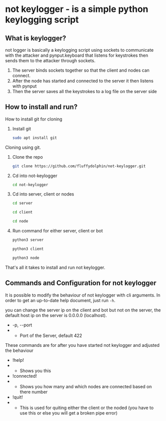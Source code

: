 # not keylogger - is a simple python keylogging script

## What is keylogger?
not logger is basically a keylogging script using sockets to communicate with the attacker and pynput.keyboard that listens for keystrokes then sends them to the attacker through sockets.

1. The server binds sockets together so that the client and nodes can connect.
2. After the node has started and connected to the server it then listens with pynput
3. Then the server saves all the keystrokes to a log file on the server side

## How to install and run?

How to install git for cloning

1. Install git
   ```sh
   sudo apt install git
   ```



Cloning using git.

1. Clone the repo
   ```sh
   git clone https://github.com/fluffydolphin/not-keylogger.git
   ```
   
2. Cd into not-keylogger
   ```sh
   cd not-keylogger
   ```
   
2. Cd into server, client or nodes
   ```sh
   cd server
   ```
   ```sh
   cd client
   ```
   ```sh
   cd node
   ```
3. Run command for either server, client or bot
   ```sh
   python3 server
   ```
   ```sh
   python3 client
   ```
   ```sh
   python3 node
   ```
  
That's all it takes to install and run not keylogger.

## Commands and Configuration for not keylogger
It is possible to modify the behaviour of not keylogger with cli
arguments. In order to get an up-to-date help document, just run
`-h`.

you can change the server ip on the client and bot but not on the server, the default host ip on the server is 0.0.0.0 (localhost).

* -p, --port
* * Port of the Server, default 422


These commands are for after you have started not keylogger and adjusted the behaviour

* !help!
* * Shows you this
* !connected!
* * Shows you how many and which nodes are connected based on there number
* !quit!
* * This is used for quiting either the client or the noded (you have to use this or else you will get a broken pipe error) 
